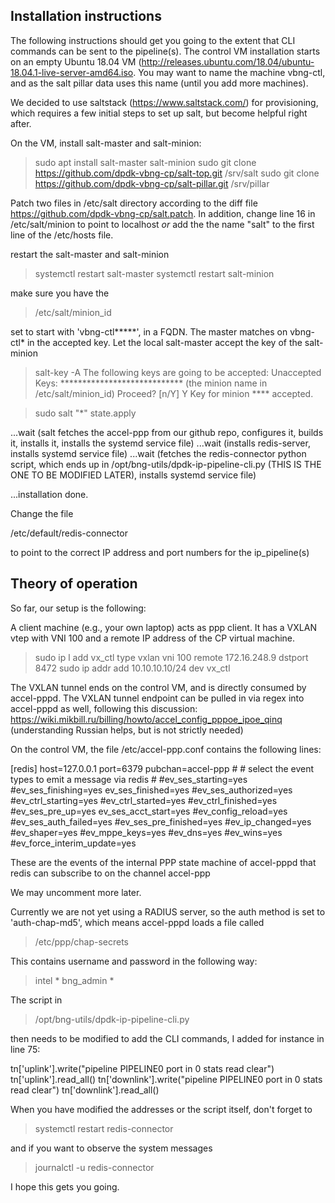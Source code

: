 Installation instructions
-------------------------

The following instructions should get you going to the extent that CLI  commands can be sent to the pipeline(s). The control VM installation starts on an empty Ubuntu 18.04 VM (http://releases.ubuntu.com/18.04/ubuntu-18.04.1-live-server-amd64.iso.
You may want to name the machine vbng-ctl, and as the salt pillar data uses this name (until you add more machines).

We decided to use saltstack (https://www.saltstack.com/) for provisioning, which requires a few initial steps to set up salt, but become helpful right after.

On the VM, install salt-master and salt-minion:
> sudo apt install salt-master salt-minion
> sudo git clone https://github.com/dpdk-vbng-cp/salt-top.git /srv/salt
> sudo git clone https://github.com/dpdk-vbng-cp/salt-pillar.git /srv/pillar

Patch two files in /etc/salt directory according to the diff file https://github.com/dpdk-vbng-cp/salt.patch. In addition, change line 16 in /etc/salt/minion to point to localhost _or_ add the the name "salt" to the first line of the /etc/hosts file.

restart the salt-master and salt-minion
> systemctl restart salt-master
> systemctl restart salt-minion

make sure you have the 
> /etc/salt/minion_id 

set to start with 'vbng-ctl*****',  in a FQDN. The master matches on vbng-ctl* in the accepted key. Let the local salt-master accept the key of the salt-minion 
> salt-key -A
> The following keys are going to be accepted:
> Unaccepted Keys:
> **************************** (the minion name in /etc/salt/minion_id)
> Proceed? [n/Y] Y
> Key for minion **** accepted.

> sudo  salt "*" state.apply

...wait (salt fetches the accel-ppp from our github repo, configures it, builds it, installs it, installs the systemd service file)
...wait (installs redis-server, installs systemd service file)
...wait (fetches the redis-connector python script, which ends up in 
/opt/bng-utils/dpdk-ip-pipeline-cli.py (THIS IS THE ONE TO BE MODIFIED LATER), installs systemd service file)

...installation done.

Change the file

/etc/default/redis-connector

to point to the correct IP address and port numbers for the ip_pipeline(s)

Theory of operation 
-------------------------------------
So far, our setup is the following:

A client machine (e.g., your own laptop) acts as ppp client. It has a VXLAN vtep with VNI 100 and a remote IP address of the CP virtual machine.
> sudo ip l add vx_ctl type vxlan vni 100 remote 172.16.248.9 dstport 8472
> sudo ip addr add 10.10.10.10/24 dev vx_ctl

The VXLAN tunnel ends on the control VM, and is directly consumed by accel-pppd. The VXLAN tunnel endpoint can be pulled in via regex into  accel-pppd as well, following this discussion:
https://wiki.mikbill.ru/billing/howto/accel_config_pppoe_ipoe_qinq 
(understanding Russian helps, but is not strictly needed)

On the control VM, the file /etc/accel-ppp.conf contains the following lines:

[redis]
host=127.0.0.1
port=6379
pubchan=accel-ppp
\#
\# select the event types to emit a message via redis
\#
\#ev_ses_starting=yes
\#ev_ses_finishing=yes
ev_ses_finished=yes
\#ev_ses_authorized=yes
\#ev_ctrl_starting=yes
\#ev_ctrl_started=yes
\#ev_ctrl_finished=yes
\#ev_ses_pre_up=yes
ev_ses_acct_start=yes
\#ev_config_reload=yes
\#ev_ses_auth_failed=yes
\#ev_ses_pre_finished=yes
\#ev_ip_changed=yes
\#ev_shaper=yes
\#ev_mppe_keys=yes
\#ev_dns=yes
\#ev_wins=yes
\#ev_force_interim_update=yes

These are the events of the internal PPP state machine of accel-pppd  that redis can subscribe to on the channel accel-ppp

We may uncomment more later.

Currently we are not yet using a RADIUS server, so the auth method is
set to 'auth-chap-md5', which means accel-pppd loads a file called

>/etc/ppp/chap-secrets

This contains username and password in the following way:
>intel * bng_admin * 

The script in

>/opt/bng-utils/dpdk-ip-pipeline-cli.py

then needs to be modified to add the CLI commands, I added for  instance in line 75:

tn['uplink'].write("pipeline PIPELINE0 port in 0 stats read clear")
tn['uplink'].read_all()
tn['downlink'].write("pipeline PIPELINE0 port in 0 stats read clear")
tn['downlink'].read_all()

When you have modified the addresses or the script itself, don't  forget to
> systemctl restart redis-connector

and if you want to observe the system messages
> journalctl -u redis-connector

I hope this gets you going.
